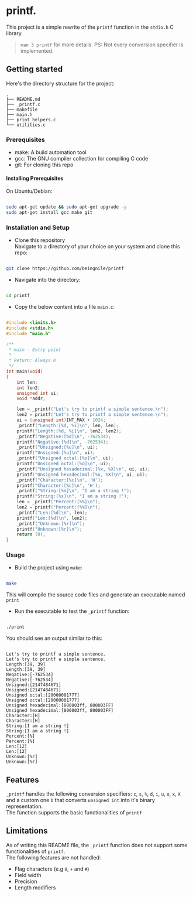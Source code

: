 # printf.

This project is a simple rewrite of the `printf` function in the `stdio.h` C library.  
>`man 3 printf` for more details.
PS: Not every conversion specifier is implemented.  

## Getting started
Here's the directory structure for the project:

```
.
├── README.md
├── _printf.c
├── makefile
├── main.h
├── print_helpers.c
└── utilities.c

```

### Prerequisites

* make: A build automation tool
* gcc: The GNU compiler collection for compiling C code
* git: For cloning this repo

#### Installing Prerequisites
On Ubuntu/Debian:

```sh

sudo apt-get update && sudo apt-get upgrade -y
sudo apt-get install gcc make git

```

### Installation and Setup
* Clone this repository  
Navigate to a directory of your choice on your system and clone this repo:

```sh

git clone https://github.com/beingnile/printf

```

* Navigate into the directory:

```sh

cd printf

```

* Copy the below content into a file `main.c`:

```c

#include <limits.h>
#include <stdio.h>
#include "main.h"

/**
 * main - Entry point
 *
 * Return: Always 0
 */
int main(void)
{
    int len;
    int len2;
    unsigned int ui;
    void *addr;

    len = _printf("Let's try to printf a simple sentence.\n");
    len2 = printf("Let's try to printf a simple sentence.\n");
    ui = (unsigned int)INT_MAX + 1024;
    _printf("Length:[%d, %i]\n", len, len);
    printf("Length:[%d, %i]\n", len2, len2);
    _printf("Negative:[%d]\n", -762534);
    printf("Negative:[%d]\n", -762534);
    _printf("Unsigned:[%u]\n", ui);
    printf("Unsigned:[%u]\n", ui);
    _printf("Unsigned octal:[%o]\n", ui);
    printf("Unsigned octal:[%o]\n", ui);
    _printf("Unsigned hexadecimal:[%x, %X]\n", ui, ui);
    printf("Unsigned hexadecimal:[%x, %X]\n", ui, ui);
    _printf("Character:[%c]\n", 'H');
    printf("Character:[%c]\n", 'H');
    _printf("String:[%s]\n", "I am a string !");
    printf("String:[%s]\n", "I am a string !");
    len = _printf("Percent:[%%]\n");
    len2 = printf("Percent:[%%]\n");
    _printf("Len:[%d]\n", len);
    printf("Len:[%d]\n", len2);
    _printf("Unknown:[%r]\n");
    printf("Unknown:[%r]\n");
    return (0);
}

```

### Usage
* Build the project using `make`:

```sh

make

```
This will compile the source code files and generate an executable named `print`

* Run the executable to test the `_printf` function:

```sh

./print

```

You should see an output similar to this:

```

Let's try to printf a simple sentence.
Let's try to printf a simple sentence.
Length:[39, 39]
Length:[39, 39]
Negative:[-762534]
Negative:[-762534]
Unsigned:[2147484671]
Unsigned:[2147484671]
Unsigned octal:[20000001777]
Unsigned octal:[20000001777]
Unsigned hexadecimal:[800003ff, 800003FF]
Unsigned hexadecimal:[800003ff, 800003FF]
Character:[H]
Character:[H]
String:[I am a string !]
String:[I am a string !]
Percent:[%]
Percent:[%]
Len:[12]
Len:[12]
Unknown:[%r]
Unknown:[%r]

```

## Features
`_printf` handles the following conversion specifiers: `c`, `s`, `%`, `d`, `i`, `u`, `o`, `x`, `X`
and a custom one `b` that converts `unsigned int` into it's binary representation.  
The function supports the basic functionalities of `printf`

## Limitations
As of writing this README file, the `_printf` function does not support some functionalities of
`printf`.  
The following features are not handled:  
* Flag characters (e.g `0`, `+` and `#`)
* Field width
* Precision
* Length modifiers
